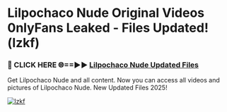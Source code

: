 # Lilpochaco Nude Original Videos 0nlyFans Leaked - Files Updated! (lzkf)

<h3>🔴 CLICK HERE 🌐==►► <a href="https://tinyurl.com/4mcuefdz" rel="nofollow">Lilpochaco Nude Updated Files</a></h3>

Get Lilpochaco Nude and all content. Now you can access all videos and pictures of Lilpochaco Nude. New Updated Files 2025!

[![lzkf](https://i.imgur.com/StAQSOY.gif)](https://tinyurl.com/4mcuefdz)
